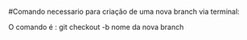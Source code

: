 #Comando necessario para criação de uma nova branch via terminal:

O comando é :
git checkout -b nome da nova branch

